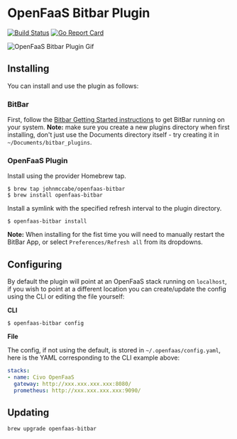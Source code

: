 # OpenFaaS Bitbar Plugin

[![Build Status](https://travis-ci.org/johnmccabe/openfaas-bitbar.svg?branch=master)](https://travis-ci.org/johnmccabe/openfaas-bitbar)
[![Go Report Card](https://goreportcard.com/badge/github.com/johnmccabe/openfaas-bitbar)](https://goreportcard.com/report/github.com/johnmccabe/openfaas-bitbar)

![OpenFaaS Bitbar Plugin Gif](https://user-images.githubusercontent.com/83862/31579104-8fc7fc54-b126-11e7-9d50-000069534d16.gif)

## Installing

You can install and use the plugin as follows:

### BitBar

First, follow the [Bitbar Getting Started instructions](https://github.com/matryer/bitbar) to get BitBar running on your system. **Note:** make sure you create a new plugins directory when first installing, don't just use the Documents directory itself - try creating it in `~/Documents/bitbar_plugins`.

### OpenFaaS Plugin

Install using the provider Homebrew tap.

    $ brew tap johnmccabe/openfaas-bitbar
    $ brew install openfaas-bitbar


Install a symlink with the specified refresh interval to the plugin directory.

    $ openfaas-bitbar install

**Note:** When installing for the fist time you will need to manually restart the BitBar App, or select `Preferences/Refresh all` from its dropdowns. 

## Configuring

By default the plugin will point at an OpenFaaS stack running on `localhost`, if you wish to point at a different location you can create/update the config using the CLI or editing the file yourself:

**CLI**

    $ openfaas-bitbar config

**File**

The config, if not using the default, is stored in `~/.openfaas/config.yaml`, here is the YAML corresponding to the CLI example above:

```yaml
stacks:
- name: Civo OpenFaaS
  gateway: http://xxx.xxx.xxx.xxx:8080/
  prometheus: http://xxx.xxx.xxx.xxx:9090/
```

## Updating

    brew upgrade openfaas-bitbar